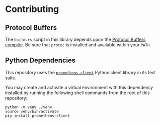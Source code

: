 # Contributing

## Protocol Buffers

The `build.rs` script in this library depends upon the
[Protocol Buffers compiler][protoc]. Be sure that `protoc` is installed and
available within your `PATH`.

[protoc]: https://docs.rs/prost-build/latest/prost_build/#sourcing-protoc

## Python Dependencies

This repository uses the [`prometheus-client`][client-python] Python client
library in its test suite.

You may create and activate a virtual environment with this dependency
installed by running the following shell commands from the root of this
repository:

```shell
python -m venv ./venv
source venv/bin/activate
pip install prometheus-client
```

[client-python]: https://github.com/prometheus/client_python
